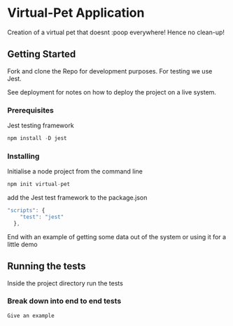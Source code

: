 # Virtual-Pet Application

Creation of a virtual pet that doesnt :poop everywhere! Hence no clean-up!

## Getting Started

Fork and clone the Repo for development purposes. For testing we use Jest.

See deployment for notes on how to deploy the project on a live system.

### Prerequisites

Jest testing framework 
```JavaScript
npm install -D jest
```

### Installing

Initialise a node project from the command line

```JavaScript
npm init virtual-pet
```
add the Jest test framework to the package.json

```JavaScript
"scripts": {
    "test": "jest"
  },
```

End with an example of getting some data out of the system or using it for a little demo

## Running the tests

Inside the project directory run the tests

### Break down into end to end tests



```
Give an example
```